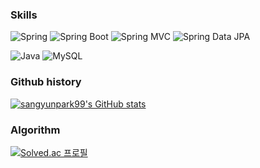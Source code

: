 ### Skills
![Spring](https://img.shields.io/badge/Spring-6DB33F.svg?&flat&logo=Spring&logoColor=white)
![Spring Boot](https://img.shields.io/badge/-Spring%20Boot-6DB33F?logo=spring%20boot&logoColor=white)
![Spring MVC](https://img.shields.io/badge/-Spring%20MVC-6DB33F)
![Spring Data JPA](https://img.shields.io/badge/-Spring%20Data%20JPA-6DB33F?)

![Java](https://img.shields.io/badge/-Java-007396?logo=java&logoColor=white)
![MySQL](https://img.shields.io/badge/-MySQL-4479A1?logo=mysql&logoColor=white)

### Github history
[![sangyunpark99's GitHub stats](https://github-readme-stats.vercel.app/api?username=sangyunpark99)](https://github.com/anuraghazra/github-readme-stats)

### Algorithm
[![Solved.ac
프로필](http://mazassumnida.wtf/api/generate_badge?boj=pythonalgorithm)](https://solved.ac/pythonalgorithm)

